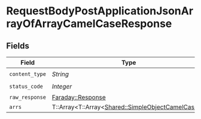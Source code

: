 # RequestBodyPostApplicationJsonArrayOfArrayCamelCaseResponse


## Fields

| Field                                                                                             | Type                                                                                              | Required                                                                                          | Description                                                                                       |
| ------------------------------------------------------------------------------------------------- | ------------------------------------------------------------------------------------------------- | ------------------------------------------------------------------------------------------------- | ------------------------------------------------------------------------------------------------- |
| `content_type`                                                                                    | *String*                                                                                          | :heavy_check_mark:                                                                                | N/A                                                                                               |
| `status_code`                                                                                     | *Integer*                                                                                         | :heavy_check_mark:                                                                                | N/A                                                                                               |
| `raw_response`                                                                                    | [Faraday::Response](https://www.rubydoc.info/gems/faraday/Faraday/Response)                       | :heavy_minus_sign:                                                                                | N/A                                                                                               |
| `arrs`                                                                                            | T::Array<T::Array<[Shared::SimpleObjectCamelCase](../../models/shared/simpleobjectcamelcase.md)>> | :heavy_minus_sign:                                                                                | OK                                                                                                |
